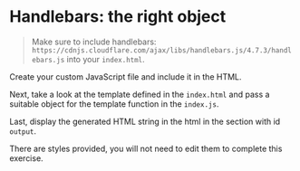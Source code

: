 # Handlebars: the right object

> Make sure to include handlebars: `https://cdnjs.cloudflare.com/ajax/libs/handlebars.js/4.7.3/handlebars.js` into your `index.html`.

Create your custom JavaScript file and include it in the HTML.

Next, take a look at the template defined in the `index.html` and pass a suitable object for the template function in the `index.js`.

Last, display the generated HTML string in the html in the section with id `output`.

There are styles provided, you will not need to edit them to complete this exercise.